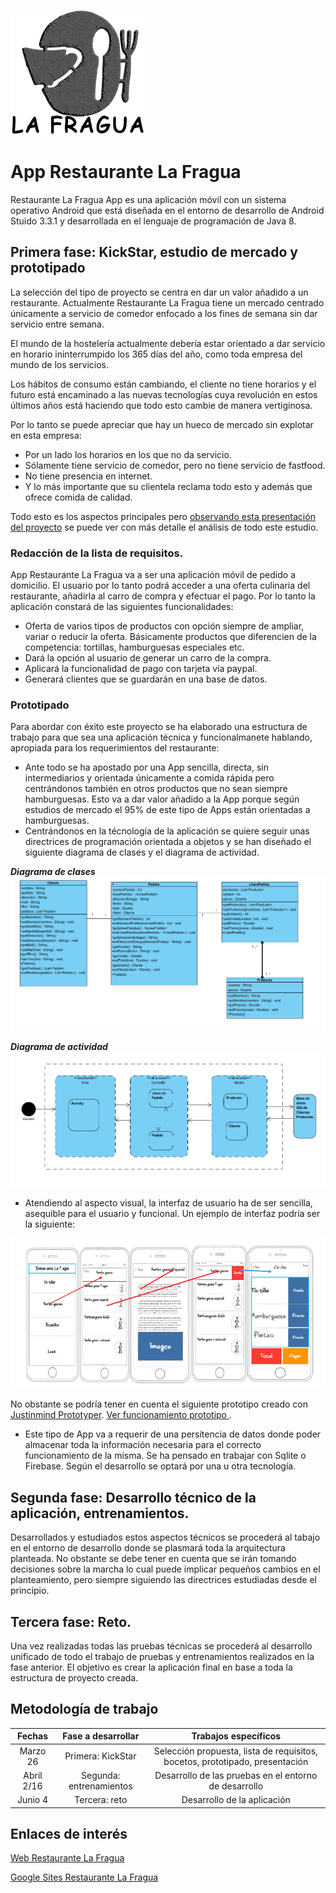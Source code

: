 ![](Imagenes/fragua200px.png)

# App Restaurante La Fragua
Restaurante La Fragua App es una aplicación móvil con un sistema operativo Android que está diseñada en el entorno de 
desarrollo de Android Stuido 3.3.1 y desarrollada en el lenguaje de programación de Java 8.

## Primera fase: KickStar, estudio de mercado y prototipado
La selección del tipo de proyecto se centra en dar un valor añadido a un restaurante. Actualmente Restaurante La Fragua 
tiene un mercado centrado únicamente a servicio de comedor enfocado a los fines de semana sin dar servicio entre semana.

El mundo de la hostelería actualmente debería estar orientado a dar servicio en horario ininterrumpido los 365 días del 
año, como toda empresa del mundo de los servicios.

Los hábitos de consumo están cambiando, el cliente no tiene horarios y el futuro está encaminado a las nuevas tecnologías 
cuya revolución en estos últimos años está haciendo que todo esto cambie de manera vertiginosa.

Por lo tanto se puede apreciar que hay un hueco de mercado sin explotar en esta empresa: 
* Por un lado los horarios en los que no da servicio.
* Sólamente tiene servicio de comedor, pero no tiene servicio de fastfood.
* No tiene presencia en internet.
* Y lo más importante que su clientela reclama todo esto y además que ofrece comida de calidad.

Todo esto es los aspectos principales pero [observando esta presentación del proyecto](Presentacion/PresentacionAppRestLaFragua.pptx) se puede ver con
más detalle el análisis de todo este estudio.

### Redacción de la lista de requisitos.
App Restaurante La Fragua va a ser una aplicación móvil de pedido a domicilio. El usuario por lo tanto podrá acceder a una
oferta culinaria del restaurante, añadirla al carro de compra y efectuar el pago. Por lo tanto la aplicación constará de las
siguientes funcionalidades:
* Oferta de varios tipos de productos con opción siempre de ampliar, variar o reducir la oferta. Básicamente productos 
que diferencien de la competencia: tortillas, hamburguesas especiales etc.
* Dará la opción al usuario de generar un carro de la compra.
* Aplicará la funcionalidad de pago con tarjeta vía paypal.
* Generará clientes que se guardarán en una base de datos.


### Prototipado
Para abordar con éxito este proyecto se ha elaborado una estructura de trabajo para que sea
una aplicación técnica y funcionalmanete hablando, apropiada para los requerimientos del restaurante:

* Ante todo se ha apostado por una App sencilla, directa, sin intermediarios y orientada únicamente a comida rápida pero
centrándonos también en otros productos que no sean siempre hamburguesas. Esto va a dar valor añadido a la App porque según
estudios de mercado el 95% de este tipo de Apps están orientadas a hamburguesas.
* Centrándonos en la técnología de la aplicación se quiere seguir unas directrices de programación orientada a objetos y 
se han diseñado el siguiente diagrama de clases y el diagrama de actividad.

***Diagrama de clases***
![](Diagramas/diagramaClases.PNG)

***Diagrama de actividad***
![](Diagramas/diagramaFlujo.PNG)

* Atendiendo al aspecto visual, la interfaz de usuario ha de ser sencilla, asequible para el usuario y funcional. Un ejemplo
de interfaz podría ser la siguiente:

![](MockUps/boceto.PNG)

No obstante se podría tener en cuenta el siguiente prototipo creado con [Justinmind Prototyper](https://www.justinmind.com/).
[Ver funcionamiento prototipo ](Prototipos/Prototipado.vp).

* Este tipo de App va a requerir de una persitencia de datos donde poder almacenar toda la información necesaria para el
correcto funcionamiento de la misma. Se ha pensado en trabajar con Sqlite o Firebase. Según el desarrollo se optará por una 
u otra tecnología.

## Segunda fase: Desarrollo técnico de la aplicación, entrenamientos.

Desarrollados y estudiados estos aspectos técnicos se procederá al tabajo en el entorno de desarrollo donde se plasmará 
toda la arquitectura planteada. No obstante se debe tener en cuenta que se irán tomando decisiones sobre la marcha lo cual 
puede implicar pequeños cambios en el planteamiento, pero siempre siguiendo las directrices estudiadas desde el principio. 


## Tercera fase: Reto.
Una vez realizadas todas las pruebas técnicas se procederá al desarrollo unificado de todo el trabajo de pruebas y entrenamientos
realizados en la fase anterior. El objetivo es crear la aplicación final en base a toda la estructura de proyecto creada.

## Metodología de trabajo

| Fechas     | Fase a desarrollar   | Trabajos específicos |
| :---------: |:---------------------: | :----------------------:|
| Marzo 26 | Primera: KickStar | Selección propuesta, lista de requisitos, bocetos, prototipado, presentación    |
| Abril 2/16 | Segunda: entrenamientos   | Desarrollo de las pruebas en el entorno de desarrollo  |
| Junio 4 | Tercera: reto | Desarrollo de la aplicación   |

## Enlaces de interés

[Web Restaurante La Fragua](https://www.restaurantelafragua.com/)

[Google Sites Restaurante La Fragua](https://sites.google.com/view/restaurantelafragua/p%C3%A1gina-principal?authuser=0)






